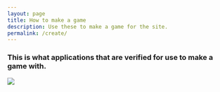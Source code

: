 ```yaml
---
layout: page
title: How to make a game
description: Use these to make a game for the site.
permalink: /create/
---
```


### This is what applications that are verified for use to make a game with.
 <div><img src="https://media.discordapp.net/attachments/588115686597853184/600765759630737422/unknown.png?width=988&height=413"></div>
